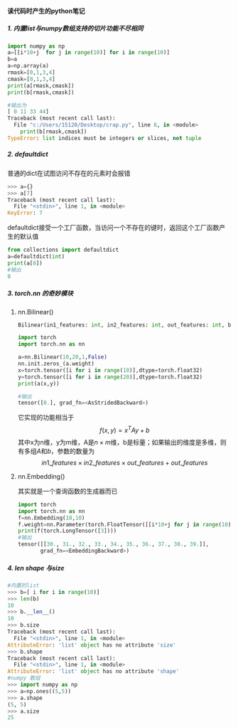 #### 读代码时产生的python笔记

##### 1.  内置list与numpy数组支持的切片功能不尽相同

```python
import numpy as np
a=[[i*10+j  for j in range(10)] for i in range(10)]
b=a
a=np.array(a)
rmask=[0,1,3,4]
cmask=[0,1,3,4]
print(a[rmask,cmask])
print(b[rmask,cmask])

#输出为
[ 0 11 33 44]
Traceback (most recent call last):
  File "c:/Users/15120/Desktop/crap.py", line 8, in <module>
    print(b[rmask,cmask])
TypeError: list indices must be integers or slices, not tuple
```

##### 2. defaultdict

普通的dict在试图访问不存在的元素时会报错

```python
>>> a={}
>>> a[7]
Traceback (most recent call last):
  File "<stdin>", line 1, in <module>
KeyError: 7
```

defaultdict接受一个工厂函数，当访问一个不存在的键时，返回这个工厂函数产生的默认值

```python
from collections import defaultdict
a=defaultdict(int)
print(a[8])
#输出
0
```

##### 3. torch.nn 的奇妙模块

1. nn.Bilinear()

   ```python
   Bilinear(in1_features: int, in2_features: int, out_features: int, bias: bool)
   
   import torch
   import torch.nn as nn
   
   a=nn.Bilinear(10,20,1,False)
   nn.init.zeros_(a.weight)
   x=torch.tensor([i for i in range(10)],dtype=torch.float32)
   y=torch.tensor([i for i in range(20)],dtype=torch.float32)
   print(a(x,y))
   
   #输出
   tensor([0.], grad_fn=<AsStridedBackward>)
   ```

   它实现的功能相当于
   $$
   f(x,y)=x^TAy+b
   $$
   其中x为n维，y为m维，A是$n\times m$维，b是标量；如果输出的维度是多维，则有多组$A$和$b$，参数的数量为
   $$
   in1\_ features\times in2\_ features \times out\_ features+out\_ features
   $$
   
2. nn.Embedding()

   其实就是一个查询函数的生成器而已

   ```python
   import torch
   import torch.nn as nn
   f=nn.Embedding(10,10)
   f.weight=nn.Parameter(torch.FloatTensor([[i*10+j for j in range(10)] for i in range(10)]))
   print(f(torch.LongTensor([3])))
   #输出
   tensor([[30., 31., 32., 33., 34., 35., 36., 37., 38., 39.]],
          grad_fn=<EmbeddingBackward>)
   ```


##### 4. len shape 与size

```python
#内置的list
>>> b=[ i for i in range(10)]
>>> len(b)
10
>>> b.__len__()
10
>>> b.size
Traceback (most recent call last):
  File "<stdin>", line 1, in <module>
AttributeError: 'list' object has no attribute 'size'
>>> b.shape
Traceback (most recent call last):
  File "<stdin>", line 1, in <module>
AttributeError: 'list' object has no attribute 'shape'
#numpy 数组
>>> import numpy as np
>>> a=np.ones((5,5))
>>> a.shape
(5, 5)
>>> a.size
25
```
